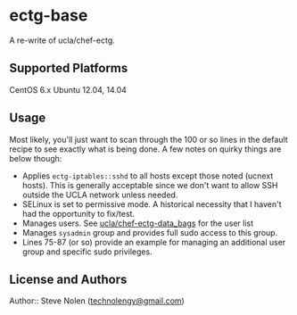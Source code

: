 # ectg-base

A re-write of ucla/chef-ectg. 

## Supported Platforms

CentOS 6.x
Ubuntu 12.04, 14.04

## Usage

Most likely, you'll just want to scan through the 100 or so lines in the default recipe to see exactly what is being done. A few notes on quirky things are below though:

  * Applies `ectg-iptables::sshd` to all hosts except those noted (ucnext hosts). This is generally acceptable since we don't want to allow SSH outside the UCLA network unless needed.
  * SELinux is set to permissive mode. A historical necessity that I haven't had the opportunity to fix/test.
  * Manages users. See [ucla/chef-ectg-data_bags](https://github.com/ucla/chef-ectg-data_bags) for the user list
  * Manages `sysadmin` group and provides full sudo access to this group.
  * Lines 75-87 (or so) provide an example for managing an additional user group and specific sudo privileges.

## License and Authors

Author:: Steve Nolen (technolengy@gmail.com)

